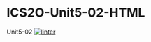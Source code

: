 # ICS2O-Unit5-02-HTML
Unit5-02
[![linter](https://github.com/Matthew-Espayos/ICS2O-Unit5-02-HTML/workflows/linter/badge.svg)](https://github.com/marketplace/actions/super-linter)
